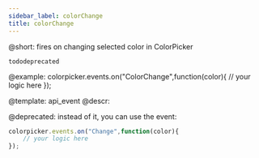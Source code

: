 ```yaml
---
sidebar_label: colorChange
title: colorChange
---          
```


@short: fires on changing selected color in ColorPicker

```tododeprecated ```

@example:
colorpicker.events.on("ColorChange",function(color){
	// your logic here
});


@template: api_event
@descr:

@deprecated: instead of it, you can use the [](colorpicker/api/colorpicker_change_event.md) event:

~~~js
colorpicker.events.on("Change",function(color){
    // your logic here
});
~~~
